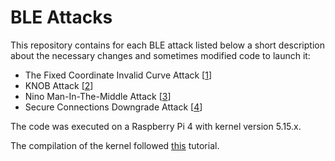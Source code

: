 # BLE Attacks

This repository contains for each BLE attack listed below a short description about the necessary changes and sometimes modified code to launch it:
* The Fixed Coordinate Invalid Curve Attack [[1]]
* KNOB Attack [[2]]
* Nino Man-In-The-Middle Attack [[3]]
* Secure Connections Downgrade Attack [[4]]

The code was executed on a Raspberry Pi 4 with kernel version 5.15.x.

The compilation of the kernel followed [this] tutorial.

[1]: https://eprint.iacr.org/2019/1043.pdf
[2]: https://dl.acm.org/doi/pdf/10.1145/3394497
[3]: https://ieeexplore.ieee.org/stamp/stamp.jsp?tp=&arnumber=4401672
[4]: https://ieeexplore.ieee.org/stamp/stamp.jsp?tp=&arnumber=9152758
[this]: https://www.stephenwagner.com/2020/03/17/how-to-compile-linux-kernel-raspberry-pi-4-raspbian/
